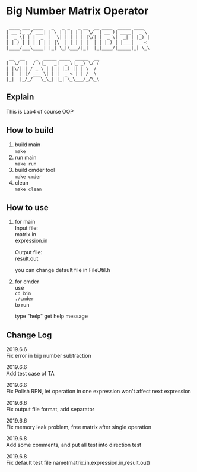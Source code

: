 # Big Number Matrix Operator  
```  
 ____ ___ ____   _   _ _   _ __  __ ____  _____ ____    
| __ )_ _/ ___| | \ | | | | |  \/  | __ )| ____|  _ \   
|  _ \| | |  _  |  \| | | | | |\/| |  _ \|  _| | |_) |  
| |_) | | |_| | | |\  | |_| | |  | | |_) | |___|  _ <   
|____/___\____| |_| \_|\___/|_|  |_|____/|_____|_| \_\  
                                                      
 __  __    _  _____ ____  _____  __  
|  \/  |  / \|_   _|  _ \|_ _\ \/ /  
| |\/| | / _ \ | | | |_) || | \  /   
| |  | |/ ___ \| | |  _ < | | /  \   
|_|  |_/_/   \_\_| |_| \_\___/_/\_\  
```

## Explain  
   This is Lab4 of course OOP  

## How to build  
1. build main  
   `make`  
2. run main  
   `make run`  
3. build cmder tool  
   `make cmder`  
4. clean  
   `make clean`  

## How to use  
1. for main  
   Input file:  
   matrix.in  
   expression.in  

   Output file:  
   result.out  

   you can change default file in FileUtil.h  

2. for cmder  
   use  
   `cd bin`  
   `./cmder`  
   to run  

   type "help" get help message  

## Change Log
2019.6.6  
Fix error in big number subtraction  
  
2019.6.6  
Add test case of TA  
  
2019.6.6  
Fix Polish RPN, let operation in one expression won't affect next expression  
  
2019.6.6  
Fix output file format, add separator  

2019.6.6  
Fix memory leak problem, free matrix after single operation  

2019.6.8  
Add some comments, and put all test into direction test  

2019.6.8  
Fix default test file name(matrix.in,expression.in,result.out)
